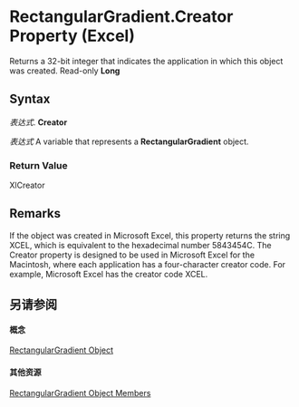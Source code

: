 
# RectangularGradient.Creator Property (Excel)

Returns a 32-bit integer that indicates the application in which this object was created. Read-only  **Long**


## Syntax

 _表达式_. **Creator**

 _表达式_ A variable that represents a **RectangularGradient** object.


### Return Value

XlCreator


## Remarks

If the object was created in Microsoft Excel, this property returns the string XCEL, which is equivalent to the hexadecimal number 5843454C. The Creator property is designed to be used in Microsoft Excel for the Macintosh, where each application has a four-character creator code. For example, Microsoft Excel has the creator code XCEL. 


## 另请参阅


#### 概念


[RectangularGradient Object](e668d158-0436-cb27-a6f5-e27453681d66.md)
#### 其他资源


[RectangularGradient Object Members](http://msdn.microsoft.com/library/b321b453-767b-2036-666f-021db4c71eba%28Office.15%29.aspx)